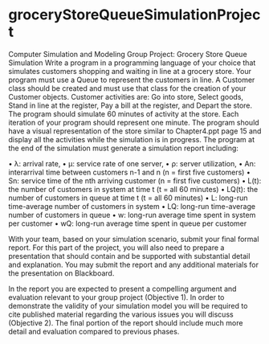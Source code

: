 # groceryStoreQueueSimulationProject
Computer Simulation and Modeling Group Project: Grocery Store Queue Simulation
Write a program in a programming language of your choice that simulates customers shopping and waiting in line at a grocery store.
 Your program must use a Queue to represent the customers in line. A Customer class should be created and must use that class for the creation of your Customer objects.
 Customer activities are: Go into store, Select goods, Stand in line at the register, Pay a bill at the register, and Depart the store.
 The program should simulate 60 minutes of activity at the store. Each iteration of your program should represent one minute. 
The program should have a visual representation of the store similar to Chapter4.ppt page 15 and display all the activities while the simulation is in progress. The program at the end of the simulation must generate a simulation report including:

•	λ: arrival rate,
•	μ: service rate of one server,
•	ρ: server utilization,
•	An: interarrival time between customers n-1 and n (n = first five customers)
•	Sn: service time of the nth arriving customer (n = first five customers)
•	L(t): the number of customers in system at time t (t = all 60 minutes)
•	LQ(t): the number of customers in queue at time t (t = all 60 minutes)
•	L: long-run time-average number of customers in system
•	LQ: long-run time-average number of customers in queue
•	w: long-run average time spent in system per customer
•	wQ: long-run average time spent in queue per customer


With your team, based on your simulation scenario, submit your final formal report. For this part of the project, you will also need to prepare a presentation that should contain and be supported with substantial detail and explanation. You may submit the report and any additional materials for the presentation on Blackboard. 

In the report you are expected to present a compelling argument and evaluation relevant to your group project (Objective 1). In order to demonstrate the validity of your simulation model you will be required to cite published material regarding the various issues you will discuss (Objective 2). The final portion of the report should include much more detail and evaluation compared to previous phases.
